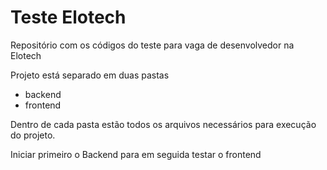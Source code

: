 # Teste Elotech

Repositório com os códigos do teste para vaga de desenvolvedor na Elotech



Projeto está separado em duas pastas

- backend
- frontend

Dentro de cada pasta estão todos os arquivos necessários para execução do projeto.

Iniciar primeiro o Backend para em seguida testar o frontend